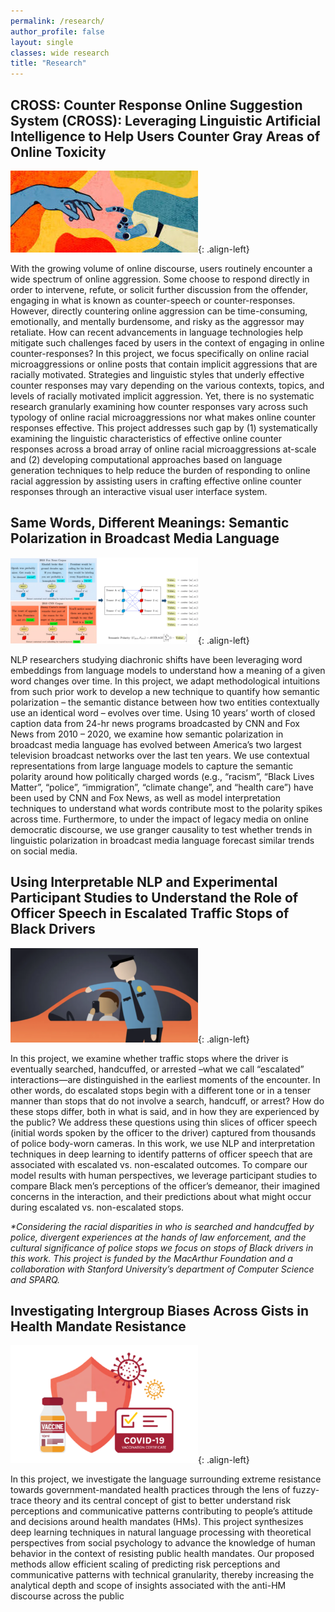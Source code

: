 ```yaml
---
permalink: /research/
author_profile: false
layout: single
classes: wide research
title: "Research"
---
```


## CROSS: Counter Response Online Suggestion System (CROSS): Leveraging Linguistic Artificial Intelligence to Help Users Counter Gray Areas of Online Toxicity

![CROSS](../assets/images/cross.jpeg){: .align-left}

With the growing volume of online discourse, users routinely encounter a wide spectrum of online aggression. Some choose to respond directly in order to intervene, refute, or solicit further discussion from the offender, engaging in what is known as counter-speech or counter-responses. However, directly countering online aggression can be time-consuming, emotionally, and mentally burdensome, and risky as the aggressor may retaliate. How can recent advancements in language technologies help mitigate such challenges faced by users in the context of engaging in online counter-responses? In this project, we focus specifically on online racial microaggressions or online posts that contain implicit aggressions that are racially motivated.  Strategies and linguistic styles that underly effective counter responses may vary depending on the various contexts, topics, and levels of racially motivated implicit aggression. Yet, there is no systematic research granularly examining how counter responses vary across such typology of online racial microaggressions nor what makes online counter responses effective. This project addresses such gap by (1) systematically examining the linguistic characteristics of effective online counter responses across a broad array of online racial microaggressions at-scale and (2) developing computational approaches based on language generation techniques to help reduce the burden of responding to online racial aggression by assisting users in crafting effective online counter responses through an interactive visual user interface system.

## Same Words, Different Meanings: Semantic Polarization in Broadcast Media Language

![Semantic Polarization](../assets/images/semantic_polarization.png){: .align-left}

NLP researchers studying diachronic shifts have been leveraging word embeddings from language models to understand how a meaning of a given word changes over time. In this project, we adapt methodological intuitions from such prior work to develop a new technique to quantify how semantic polarization – the semantic distance between how two entities contextually use an identical word – evolves over time. Using 10 years’ worth of closed caption data from 24-hr news programs broadcasted by CNN and Fox News from 2010 – 2020, we examine how semantic polarization in broadcast media language has evolved between America’s two largest television broadcast networks over the last ten years. We use contextual representations from large language models to capture the semantic polarity around how politically charged words (e.g., “racism”, “Black Lives Matter”, “police”, “immigration”, “climate change”, and “health care”) have been used by CNN and Fox News, as well as model interpretation techniques to understand what words contribute most to the polarity spikes across time. Furthermore, to under the impact of legacy media on online democratic discourse, we use granger causality to test whether trends in linguistic polarization in broadcast media language forecast similar trends on social media.

## Using Interpretable NLP and Experimental Participant Studies to Understand the Role of Officer Speech in Escalated Traffic Stops of Black Drivers

![Police Escalation](../assets/images/police_escalation.png){: .align-left}

In this project, we examine whether traffic stops where the driver is eventually searched, handcuffed, or arrested –what we call “escalated” interactions—are distinguished in the earliest moments of the encounter. In other words, do escalated stops begin with a different tone or in a tenser manner than stops that do not involve a search, handcuff, or arrest? How do these stops differ, both in what is said, and in how they are experienced by the public? We address these questions using thin slices of officer speech (initial words spoken by the officer to the driver) captured from thousands of police body-worn cameras. In this work, we use NLP and interpretation techniques in deep learning to identify patterns of officer speech that are associated with escalated vs. non-escalated outcomes. To compare our model results with human perspectives, we leverage participant studies to compare Black men’s perceptions of the officer’s demeanor, their imagined concerns in the interaction, and their predictions about what might occur during escalated vs. non-escalated stops.

*\*Considering the racial disparities in who is searched and handcuffed by police, divergent experiences at the hands of law enforcement, and the cultural significance of police stops we focus on stops of Black drivers in this work. This project is funded by the MacArthur Foundation and a collaboration with Stanford University’s department of Computer Science and SPARQ.*

## Investigating Intergroup Biases Across Gists in Health Mandate Resistance

![Health Mandate](../assets/images/health_mandate.png){: .align-left}

In this project, we investigate the language surrounding extreme resistance towards government-mandated health practices through the lens of fuzzy-trace theory and its central concept of gist to better understand risk perceptions and communicative patterns contributing to people’s attitude and decisions around health mandates (HMs). This project synthesizes deep learning techniques in natural language processing with theoretical perspectives from social psychology to advance the knowledge of human behavior in the context of resisting public health mandates. Our proposed methods allow efficient scaling of predicting risk perceptions and communicative patterns with technical granularity, thereby increasing the analytical depth and scope of insights associated with the anti-HM discourse across the public